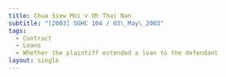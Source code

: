 ```yaml
---
title: Chua Siew Moi v Oh Thai Nan
subtitle: "[2003] SGHC 104 / 03\_May\_2003"
tags:
  - Contract
  - Loans
  - Whether the plaintiff extended a loan to the defendant
layout: single
---
```


